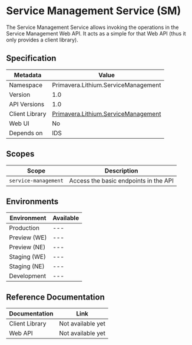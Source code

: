 # Service Management Service (SM)

The Service Management Service allows invoking the operations in the Service Management Web API. It acts as a simple for that Web API (thus it only provides a client library).

## Specification

| Metadata | Value |
| - | - |
| Namespace | Primavera.Lithium.ServiceManagement |
| Version | 1.0 |
| API Versions | 1.0 |
| Client Library | [Primavera.Lithium.ServiceManagement](http://nuget.primaverabss.com:82/feeds/public-lithium-general/Primavera.Lithium.ServiceManagement/) |
| Web UI | No |
| Depends on | IDS |

## Scopes

| Scope | Description |
| - | - |
| `service-management` | Access the basic endpoints in the API |

## Environments

| Environment | Available |
| - | - |
| Production | --- |
| Preview (WE) | --- |
| Preview (NE) | --- |
| Staging (WE) | --- |
| Staging (NE) | --- |
| Development | --- |

## Reference Documentation

| Documentation | Link |
| - | - |
| Client Library | Not available yet |
| Web API | Not available yet |